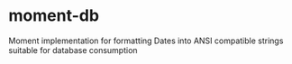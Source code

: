 # moment-db
Moment implementation for formatting Dates into ANSI compatible strings suitable for database consumption
